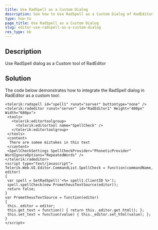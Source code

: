 ```yaml
---
title: Use RadSpell as a Custom Dialog
description: See how to Use RadSpell as a Custom Dialog of RadEditor
type: how-to
page_title: Use RadSpell as a Custom Dialog
slug: editor-use-radspell-as-a-custom-dialog
res_type: kb
---
```


## Description

Use RadSpell dialog as a Custom tool of RadEditor

## Solution

The code below demonstrates how to integrate the RadSpell dialog in RadEditor as a custom tool:

````ASP.NET
<telerik:radspell id="spell1" runat="server" buttontype="none" /> 
<telerik:radeditor runat="server" id="RadEditor1" Height="400px" Width="680px">  
 <tools> 
   <telerik:editortoolgroup> 
     <telerik:editortool name="SpellCheck" /> 
   </telerik:editortoolgroup> 
 </tools> 
 <content> 
  There are somee miztakes in this text  
 </content> 
 <SpellCheckSettings SpellCheckProvider="PhoneticProvider" WordIgnoreOptions="RepeatedWords" /> 
</telerik:radeditor> 
<script type="text/javascript">  
Telerik.Web.UI.Editor.CommandList.SpellCheck = function(commandName, editor)  
{  
 var spell = GetRadSpell('<%= spell1.ClientID %>');  
 spell.spellCheck(new PrometheusTextSource(editor));  
 return false;  
}  
var PrometheusTextSource = function(editor)  
{  
 this._editor = editor;  
 this.get_text = function() { return this._editor.get_html(); };  
 this.set_text = function(value) { this._editor.set_html(value); };  
}  
</script> 
````
